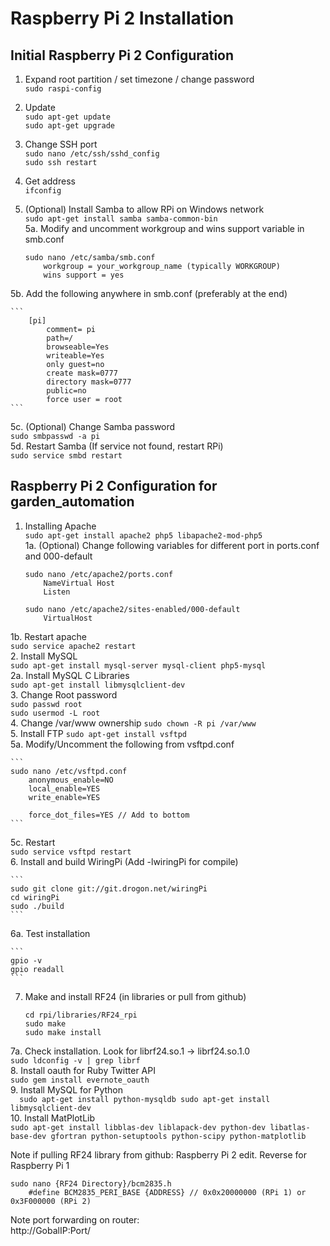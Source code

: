 # Raspberry Pi 2 Installation

## Initial Raspberry Pi 2 Configuration
1. Expand root partition / set timezone / change password  
`sudo raspi-config` 
2. Update  
`sudo apt-get update`  
`sudo apt-get upgrade`  
3. Change SSH port  
`sudo nano /etc/ssh/sshd_config`  
`sudo ssh restart`  
4. Get address  
`ifconfig`  
5. (Optional) Install Samba to allow RPi on Windows network  
`sudo apt-get install samba samba-common-bin`  
5a. Modify and uncomment workgroup and wins support variable in smb.conf  

    ```
    sudo nano /etc/samba/smb.conf  
        workgroup = your_workgroup_name (typically WORKGROUP)  
        wins support = yes  
    ```
5b. Add the following anywhere in smb.conf (preferably at the end)  

    ```
        [pi]  
            comment= pi  
            path=/  
            browseable=Yes  
            writeable=Yes  
            only guest=no  
            create mask=0777  
            directory mask=0777  
            public=no  
            force user = root  
    ```
5c. (Optional) Change Samba password  
`sudo smbpasswd -a pi`  
5d. Restart Samba (If service not found, restart RPi)  
`sudo service smbd restart`  

## Raspberry Pi 2 Configuration for garden_automation  

1. Installing Apache  
`sudo apt-get install apache2 php5 libapache2-mod-php5`  
1a. (Optional) Change following variables for different port in ports.conf and 000-default  

    ```
    sudo nano /etc/apache2/ports.conf  
        NameVirtual Host  
        Listen  
    ```
    
    ```
    sudo nano /etc/apache2/sites-enabled/000-default  
        VirtualHost  
    ```
1b. Restart apache  
`sudo service apache2 restart`  
2. Install MySQL  
`sudo apt-get install mysql-server mysql-client php5-mysql`  
2a. Install MySQL C Libraries  
`sudo apt-get install libmysqlclient-dev`  
3. Change Root password  
`sudo passwd root`  
`sudo usermod -L root`  
4. Change /var/www ownership
`sudo chown -R pi /var/www`  
5. Install FTP 
`sudo apt-get install vsftpd`  
5a. Modify/Uncomment the following from vsftpd.conf  

    ```
    sudo nano /etc/vsftpd.conf
        anonymous_enable=NO
        local_enable=YES
        write_enable=YES
        
        force_dot_files=YES // Add to bottom
    ```
5c. Restart  
`sudo service vsftpd restart`  
6. Install and build WiringPi (Add -lwiringPi for compile)  

    ```
    sudo git clone git://git.drogon.net/wiringPi  
    cd wiringPi  
    sudo ./build
    ```
6a. Test installation

    ```
    gpio -v  
    gpio readall  
    ```
7. Make and install RF24 (in libraries or pull from github)

    ```  
    cd rpi/libraries/RF24_rpi  
    sudo make  
    sudo make install  
    ```  
7a. Check installation. Look for librf24.so.1 -> librf24.so.1.0  
`sudo ldconfig -v | grep librf`  
8. Install oauth for Ruby Twitter API  
`sudo gem install evernote_oauth`  
9. Install MySQL for Python  
    ```  
    sudo apt-get install python-mysqldb
    sudo apt-get install libmysqlclient-dev
    ```  
10. Install MatPlotLib  
`sudo apt-get install libblas-dev liblapack-dev python-dev libatlas-base-dev gfortran python-setuptools python-scipy python-matplotlib`  

Note if pulling RF24 library from github: 
Raspberry Pi 2 edit. Reverse for Raspberry Pi 1  

    sudo nano {RF24 Directory}/bcm2835.h  
        #define BCM2835_PERI_BASE {ADDRESS} // 0x0x20000000 (RPi 1) or 0x3F000000 (RPi 2)  

Note port forwarding on router:  
http://GobalIP:Port/  
